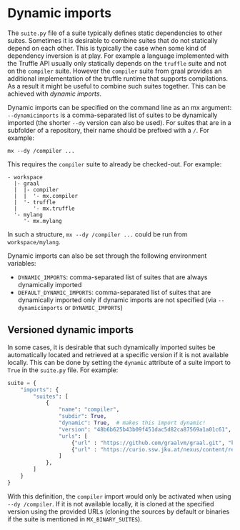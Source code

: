 # Dynamic imports

The `suite.py` file of a suite typically defines static dependencies to other suites.
Sometimes it is desirable to combine suites that do not statically depend on each other.
This is typically the case when some kind of dependency inversion is at play.
For example a language implemented with the Truffle API usually only statically depends on the `truffle` suite and not on the `compiler` suite.
However the `compiler` suite from graal provides an additional implementation of the truffle runtime that supports compilations.
As a result it might be useful to combine such suites together.
This can be achieved with *dynamic imports*.

Dynamic imports can be specified on the command line as an mx argument:
`--dynamicimports` is a comma-separated list of suites to be dynamically imported (the shorter `--dy` version can also be used).
For suites that are in a subfolder of a repository, their name should be prefixed with a `/`.
For example:

    mx --dy /compiler ...

This requires the `compiler` suite to already be checked-out. For example:

```
- workspace
  |- graal
  |  |- compiler
  |  |  '- mx.compiler
  |  '- truffle
  |     '- mx.truffle
  '- mylang
     '- mx.mylang
```

In such a structure, `mx --dy /compiler ...` could be run from `workspace/mylang`.

Dynamic imports can also be set through the following environment variables:
- `DYNAMIC_IMPORTS`: comma-separated list of suites that are always dynamically imported
- `DEFAULT_DYNAMIC_IMPORTS`: comma-separated list of suites that are dynamically imported only if dynamic imports are not specified (via `--dynamicimports` or `DYNAMIC_IMPORTS`)

## Versioned dynamic imports

In some cases, it is desirable that such dynamically imported suites be automatically located and retrieved at a specific
version if it is not available locally.
This can be done by setting the `dynamic` attribute of a suite import to `True` in the `suite.py` file.
For example:

```python
suite = {
    "imports": {
        "suites": [
            {
                "name": "compiler",
                "subdir": True,
                "dynamic": True,  # makes this import dynamic!
                "version": "48b6b625b43b09f451dac5d82ca87569a1a01c61",
                "urls": [
                    {"url" : "https://github.com/graalvm/graal.git", "kind" : "git"},
                    {"url" : "https://curio.ssw.jku.at/nexus/content/repositories/snapshots", "kind" : "binary"},
                ]
            },
        ]
    }
}
```

With this definition, the `compiler` import would only be activated when using `--dy /compiler`.
If it is not available locally, it is cloned at the specified version using the provided URLs
(cloning the sources by default or binaries if the suite is mentioned in `MX_BINARY_SUITES`).